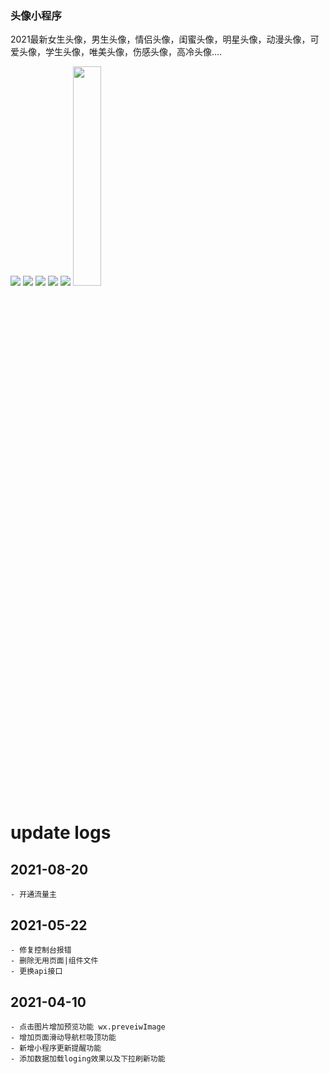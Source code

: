 ### 头像小程序

2021最新女生头像，男生头像，情侣头像，闺蜜头像，明星头像，动漫头像，可爱头像，学生头像，唯美头像，伤感头像，高冷头像....

<div style="align: center;">
  <img src="https://cdn.jsdelivr.net/gh/WeiLin-Liao/touxiang/images/20210828113541.png">
  <img src="https://cdn.jsdelivr.net/gh/WeiLin-Liao/touxiang/images/20210828113545.png">
  <img src="https://cdn.jsdelivr.net/gh/WeiLin-Liao/touxiang/images/20210828113548.png">
  <img src="https://cdn.jsdelivr.net/gh/WeiLin-Liao/touxiang/images/20210828113621.png">
  <img src="https://cdn.jsdelivr.net/gh/WeiLin-Liao/touxiang/images/20210828113551.png">
  <img width="30%" src="https://cdn.jsdelivr.net/gh/WeiLin-Liao/touxiang/images/qrcode.png">
</div>

# update logs

  ## 2021-08-20
    - 开通流量主

  ## 2021-05-22
    - 修复控制台报错
    - 删除无用页面|组件文件
    - 更换api接口

  ## 2021-04-10
    - 点击图片增加预览功能 wx.preveiwImage
    - 增加页面滑动导航栏吸顶功能
    - 新增小程序更新提醒功能
    - 添加数据加载loging效果以及下拉刷新功能